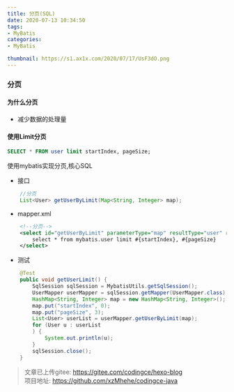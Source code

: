 ```yaml
---
title: 分页(SQL)
date: 2020-07-13 10:34:50
tags:
- MyBatis
categories:
- MyBatis

thumbnail: https://s1.ax1x.com/2020/07/17/UsF3dO.png
---
```

### 分页
#### 为什么分页
- 减少数据的处理量
#### 使用Limit分页
```sql
SELECT * FROM user limit startIndex, pageSize;
```
使用mybatis实现分页,核心SQL
- 接口
```java
    //分页
    List<User> getUserByLimit(Map<String, Integer> map);
```
- mapper.xml
```xml
    <!--分页-->
    <select id="getUserByLimit" parameterType="map" resultType="user" resultMap="UserMap">
        select * from mybatis.user limit #{startIndex}, #{pageSize}
    </select>
```
- 测试
```java
    @Test
    public void getUserLimit() {
        SqlSession sqlSession = MybatisUtils.getSqlSession();
        UserMapper userMapper = sqlSession.getMapper(UserMapper.class);
        HashMap<String, Integer> map = new HashMap<String, Integer>();
        map.put("startIndex", 0);
        map.put("pageSize", 3);
        List<User> userList = userMapper.getUserByLimit(map);
        for (User u : userList
        ) {
            System.out.println(u);
        }
        sqlSession.close();
    }
```


>文章已上传gitee: https://gitee.com/codingce/hexo-blog   
>项目地址: https://github.com/xzMhehe/codingce-java